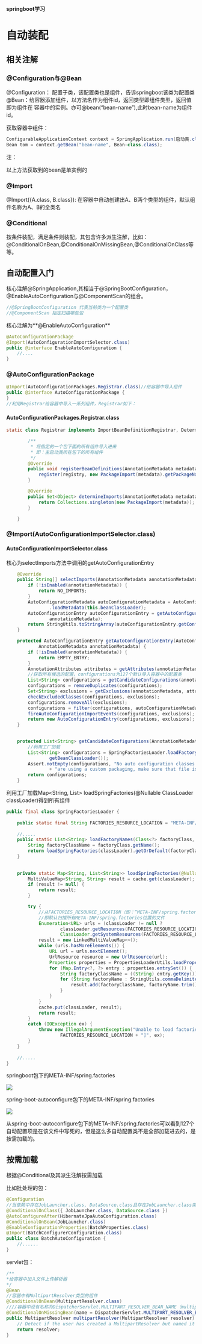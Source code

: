 **springboot学习**

# 自动装配

## 相关注解

### @Configuration与@Bean

@Configuration： 配置于类，该配置类也是组件，告诉springboot该类为配置类
@Bean：给容器添加组件，以方法名作为组件id，返回类型即组件类型，返回值即为组件在	  容器中的实例。亦可@bean(“bean-name”),此时bean-name为组件id。

获取容器中组件：

```java
ConfigurableApplicationContext context = SpringApplication.run(启动类.class, args);
Bean tom = context.getBean("bean-name", Bean-class.class);
```

注：

以上方法获取到的bean是单实例的

### **@Import**

@Import({A.class, B.class}): 在容器中自动创建出A、B两个类型的组件，默认组件名称为A、B的全类名

### **@Conditional**

按条件装配，满足条件则装配，其包含许多派生注解，比如：@ConditionalOnBean,@ConditionalOnMissingBean,@ConditionalOnClass等等。

## **自动配置入门**

核心注解@SpringApplication,其相当于@SpringBootConfiguration，@EnableAutoConfiguration与@ComponentScan的组合。

```java
//@SpringBootConfiguration 代表当前类为一个配置类
//@ComponentScan 指定扫描哪些包
```

核心注解为**@EnableAutoConfiguration**

```java
@AutoConfigurationPackage
@Import(AutoConfigurationImportSelector.class)
public @interface EnableAutoConfiguration {
	//....
}
```

### @AutoConfigurationPackage

```java
@Import(AutoConfigurationPackages.Registrar.class)//给容器中导入组件
public @interface AutoConfigurationPackage {
}
//利用Registrar给容器中导入一系列组件，Registrar如下：
```

#### AutoConfigurationPackages.Registrar.class

```java
static class Registrar implements ImportBeanDefinitionRegistrar, DeterminableImports {

    	/**
         * 将指定的一个包下面的所有组件导入进来
         * 即：主启动类所在包下的所有组件
         */
		@Override
		public void registerBeanDefinitions(AnnotationMetadata metadata, BeanDefinitionRegistry registry) {
			register(registry, new PackageImport(metadata).getPackageName());
		}

		@Override
		public Set<Object> determineImports(AnnotationMetadata metadata) {
			return Collections.singleton(new PackageImport(metadata));
		}

	}
```

### @Import(AutoConfigurationImportSelector.class)

#### AutoConfigurationImportSelector.class

核心为selectImports方法中调用的getAutoConfigurationEntry

```java
	@Override
	public String[] selectImports(AnnotationMetadata annotationMetadata) {
		if (!isEnabled(annotationMetadata)) {
			return NO_IMPORTS;
		}
		AutoConfigurationMetadata autoConfigurationMetadata = AutoConfigurationMetadataLoader
				.loadMetadata(this.beanClassLoader);
		AutoConfigurationEntry autoConfigurationEntry = getAutoConfigurationEntry(autoConfigurationMetadata,
				annotationMetadata);
		return StringUtils.toStringArray(autoConfigurationEntry.getConfigurations());
	}

	protected AutoConfigurationEntry getAutoConfigurationEntry(AutoConfigurationMetadata autoConfigurationMetadata,
			AnnotationMetadata annotationMetadata) {
		if (!isEnabled(annotationMetadata)) {
			return EMPTY_ENTRY;
		}
		AnnotationAttributes attributes = getAttributes(annotationMetadata);
        //获取所有候选的配置，configurations为127个默认导入容器中的配置类
		List<String> configurations = getCandidateConfigurations(annotationMetadata, attributes);
		configurations = removeDuplicates(configurations);
		Set<String> exclusions = getExclusions(annotationMetadata, attributes);
		checkExcludedClasses(configurations, exclusions);
		configurations.removeAll(exclusions);
		configurations = filter(configurations, autoConfigurationMetadata);
		fireAutoConfigurationImportEvents(configurations, exclusions);
		return new AutoConfigurationEntry(configurations, exclusions);
	}

	
	protected List<String> getCandidateConfigurations(AnnotationMetadata metadata, AnnotationAttributes attributes) {
        //利用工厂加载
		List<String> configurations = SpringFactoriesLoader.loadFactoryNames(getSpringFactoriesLoaderFactoryClass(),
				getBeanClassLoader());
		Assert.notEmpty(configurations, "No auto configuration classes found in META-INF/spring.factories. If you "
				+ "are using a custom packaging, make sure that file is correct.");
		return configurations;
	}
```

利用工厂加载Map<String, List<String>> loadSpringFactories(@Nullable ClassLoader classLoader)得到所有组件

```java
public final class SpringFactoriesLoader {
    
    public static final String FACTORIES_RESOURCE_LOCATION = "META-INF/spring.factories";
    
    //.....
    public static List<String> loadFactoryNames(Class<?> factoryClass, @Nullable ClassLoader classLoader) {
		String factoryClassName = factoryClass.getName();
		return loadSpringFactories(classLoader).getOrDefault(factoryClassName, Collections.emptyList());
	}
    
    
    private static Map<String, List<String>> loadSpringFactories(@Nullable ClassLoader classLoader) {
		MultiValueMap<String, String> result = cache.get(classLoader);
		if (result != null) {
			return result;
		}

		try {
            //从FACTORIES_RESOURCE_LOCATION（即：“META-INF/spring.factories”）获取资源文件
            //即默认扫描所有META-INF/spring.factories位置的文件
			Enumeration<URL> urls = (classLoader != null ?
					classLoader.getResources(FACTORIES_RESOURCE_LOCATION) :
					ClassLoader.getSystemResources(FACTORIES_RESOURCE_LOCATION));
			result = new LinkedMultiValueMap<>();
			while (urls.hasMoreElements()) {
				URL url = urls.nextElement();
				UrlResource resource = new UrlResource(url);
				Properties properties = PropertiesLoaderUtils.loadProperties(resource);
				for (Map.Entry<?, ?> entry : properties.entrySet()) {
					String factoryClassName = ((String) entry.getKey()).trim();
					for (String factoryName : StringUtils.commaDelimitedListToStringArray((String) entry.getValue())) {
						result.add(factoryClassName, factoryName.trim());
					}
				}
			}
			cache.put(classLoader, result);
			return result;
		}
		catch (IOException ex) {
			throw new IllegalArgumentException("Unable to load factories from location [" +
					FACTORIES_RESOURCE_LOCATION + "]", ex);
		}
	}
    
    //.....
}
```

springboot包下的META-INF/spring.factories

![](E:\my-projects\MyStudy\images\springboot-release-fac.jpg)

spring-boot-autoconfigure包下的META-INF/spring.factories

![](E:\my-projects\MyStudy\images\springboot-autoconfig-fac.jpg)

从spring-boot-autoconfigure包下的META-INF/spring.factories可以看到127个自动配置项是在该文件中写死的，但是这么多自动配置类不是全部加载进去的，是按需加载的。

## 按需加载

根据@Conditional及其派生注解按需加载

比如批处理的包：

```java
@Configuration
//当依赖中存在JobLauncher.class, DataSource.class且存在JobLauncher.class类的Bean时才自动配置
@ConditionalOnClass({ JobLauncher.class, DataSource.class })
@AutoConfigureAfter(HibernateJpaAutoConfiguration.class)
@ConditionalOnBean(JobLauncher.class)
@EnableConfigurationProperties(BatchProperties.class)
@Import(BatchConfigurerConfiguration.class)
public class BatchAutoConfiguration {
	//......
}
```

servlet包：

```java
/**
*给容器中加入文件上传解析器
*/
@Bean
//容器中有MultipartResolver类型的组件
@ConditionalOnBean(MultipartResolver.class)
////容器中没有名称为DispatcherServlet.MULTIPART_RESOLVER_BEAN_NAME（multipartResolver）的组件
@ConditionalOnMissingBean(name = DispatcherServlet.MULTIPART_RESOLVER_BEAN_NAME)
public MultipartResolver multipartResolver(MultipartResolver resolver) {
    // Detect if the user has created a MultipartResolver but named it incorrectly
    return resolver;
}
```













